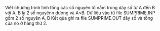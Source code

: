Viết chương trình tính tổng các số nguyên tố nằm trong dãy số từ A đến B với A, B là 2 số nguyênn dương và A<B.
Dữ liệu vào từ file SUMPRIME.INP gồm 2 số nguyên A, B
Kết qủa ghi ra file SUMPRIME.OUT dãy số và tổng của nó ở hàng thứ 2.
